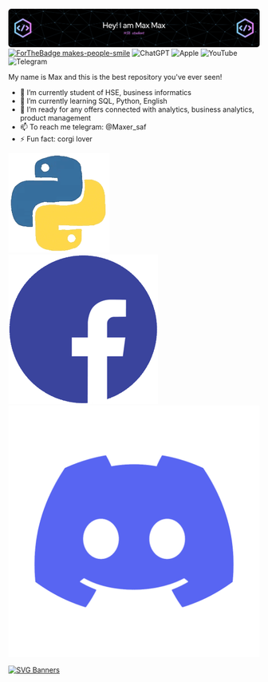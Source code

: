 ![Image alt](https://github.com/maxim-safonov/maxim-safonov/blob/main/github-header-image.png)
[![ForTheBadge makes-people-smile](http://ForTheBadge.com/images/badges/makes-people-smile.svg)](http://ForTheBadge.com) ![ChatGPT](https://img.shields.io/badge/chatGPT-74aa9c?style=for-the-badge&logo=openai&logoColor=white) ![Apple](https://img.shields.io/badge/Apple-%23000000.svg?style=for-the-badge&logo=apple&logoColor=white) 	![YouTube](https://img.shields.io/badge/YouTube-%23FF0000.svg?style=for-the-badge&logo=YouTube&logoColor=white) ![Telegram](https://img.shields.io/badge/Telegram-2CA5E0?style=for-the-badge&logo=telegram&logoColor=white) 

My name is Max and this is the best repository you've ever seen!


- 🔭 I’m currently student of HSE, business informatics
- 🌱 I’m currently learning SQL, Python, English
- 👯 I’m ready for any offers connected with analytics, business analytics, product management
- 📫 To reach me telegram: @Maxer_saf
- ⚡ Fun fact: corgi lover


![Image alt](https://github.com/maxim-safonov/maxim-safonov/blob/main/212257472-08e52665-c503-4bd9-aa20-f5a4dae769b5.gif) ![Image alt](https://github.com/maxim-safonov/maxim-safonov/blob/main/235294016-6556559a-ed58-4ca6-a4c9-c307cbe0b6b7.gif) 
![Image alt](https://github.com/maxim-safonov/maxim-safonov/blob/main/235294015-47144047-25ab-417c-af1b-6746820a20ff.gif) 


[![SVG Banners](https://svg-banners.vercel.app/api?type=rainbow&text1=Dancing%20Rainbow%20🌈&width=800&height=400)](https://github.com/Akshay090/svg-banners)
